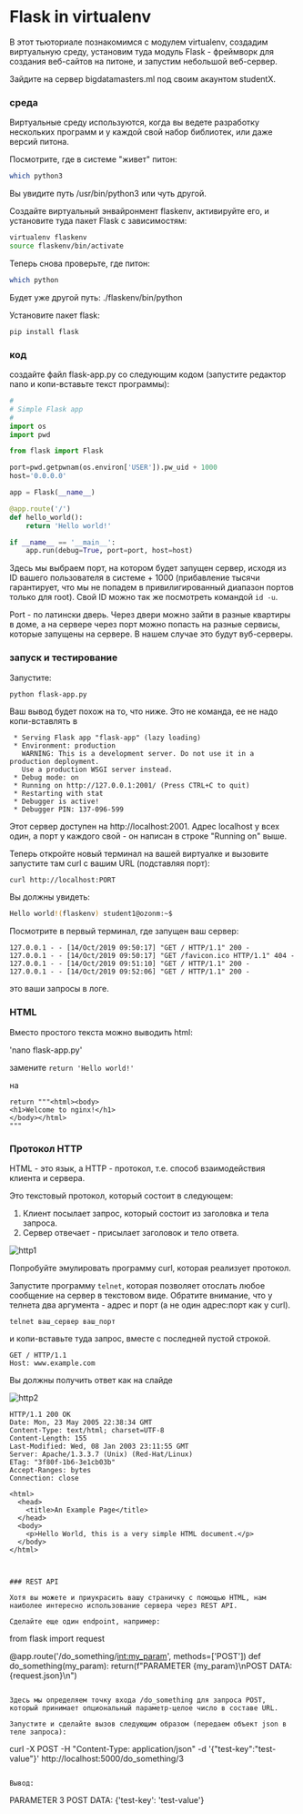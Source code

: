 # Flask in virtualenv

В этот тьюториале познакомимся с модулем virtualenv, создадим виртуальную среду, установим туда модуль Flask - фреймворк для создания веб-сайтов на питоне, и запустим небольшой веб-сервер.

Зайдите на сервер bigdatamasters.ml под своим акаунтом studentX.

### среда

Виртуальные среду используются, когда вы ведете разработку нескольких программ и у каждой свой набор библиотек, или даже версий питона.

Посмотрите, где в системе "живет" питон:

```bash
which python3
```

Вы увидите путь /usr/bin/python3 или чуть другой.

Создайте виртуальный энвайронмент flaskenv, активируйте его, и установите туда пакет Flask c зависимостям:

```bash
virtualenv flaskenv
source flaskenv/bin/activate
```

Теперь снова проверьте, где питон:


```bash
which python
```

Будет уже другой путь: ./flaskenv/bin/python


Установите пакет flask:

```
pip install flask
```

### код

создайте файл flask-app.py со следующим кодом (запустите редактор nano и копи-вставьте текст программы):

```python
#
# Simple Flask app
#
import os
import pwd

from flask import Flask

port=pwd.getpwnam(os.environ['USER']).pw_uid + 1000
host='0.0.0.0'

app = Flask(__name__)

@app.route('/')
def hello_world():
    return 'Hello world!'

if __name__ == '__main__':
    app.run(debug=True, port=port, host=host)
```

Здесь мы выбраем порт, на котором будет запущен сервер, исходя из ID вашего пользователя в системе + 1000 (прибавление тысячи гарантирует, что мы не попадем в привилигированный диапазон портов только для root). Свой ID можно так же посмотреть командой `id -u`.

Port - по латински дверь. Через двери можно зайти в разные квартиры в доме, а на сервере через порт можно попасть на разные сервисы, которые запущены на сервере. В нашем случае это будут вуб-серверы.

### запуск и тестирование

Запустите:

```bash
python flask-app.py
```

Ваш вывод будет похож на то, что ниже. Это не команда, ее не надо копи-вставлять в 

```
 * Serving Flask app "flask-app" (lazy loading)
 * Environment: production
   WARNING: This is a development server. Do not use it in a production deployment.
   Use a production WSGI server instead.
 * Debug mode: on
 * Running on http://127.0.0.1:2001/ (Press CTRL+C to quit)
 * Restarting with stat
 * Debugger is active!
 * Debugger PIN: 137-096-599
```

Этот сервер доступен на http://localhost:2001. Адрес localhost у всех один, а порт у каждого свой - он написан в строке "Running on" выше.

Теперь откройте новый терминал на вашей виртуалке и вызовите запустите там curl с вашим URL (подставляя порт):

```
curl http://localhost:PORT
```

Вы должны увидеть:

```bash
Hello world!(flaskenv) student1@ozonm:~$ 
```


Посмотрите в первый терминал, где запущен ваш сервер:

```
127.0.0.1 - - [14/Oct/2019 09:50:17] "GET / HTTP/1.1" 200 -
127.0.0.1 - - [14/Oct/2019 09:50:17] "GET /favicon.ico HTTP/1.1" 404 -
127.0.0.1 - - [14/Oct/2019 09:51:10] "GET / HTTP/1.1" 200 -
127.0.0.1 - - [14/Oct/2019 09:52:06] "GET / HTTP/1.1" 200 -
```

это ваши запросы в логе.

### HTML

Вместо простого текста можно выводить html:

'nano flask-app.py'

замените `return 'Hello world!'`

на

```
return """<html><body>
<h1>Welcome to nginx!</h1>
</body></html>
"""
```


### Протокол HTTP

HTML - это язык, а HTTP - протокол, т.е. способ взаимодействия клиента и сервера.

Это текстовый протокол, который состоит в следующем:

1. Клиент посылает запрос, который состоит из заголовка и тела запроса.
1. Сервер отвечает - присылает заголовок и тело ответа.

![http1](../img/4_http_1.jpg)

Попробуйте эмулировать программу curl, которая реализует протокол.

Запустите программу `telnet`, которая позволяет отослать любое сообщение на сервер в текстовом виде. Обратите внимание, что у телнета два аргумента - адрес и порт (а не один адрес:порт как у curl).

`telnet ваш_сервер ваш_порт`


 и копи-вставьте туда запрос, вместе с последней пустой строкой.

```
GET / HTTP/1.1
Host: www.example.com

```

Вы должны получить ответ как на слайде

![http2](../img/4_http_2.jpg)


```
HTTP/1.1 200 OK
Date: Mon, 23 May 2005 22:38:34 GMT
Content-Type: text/html; charset=UTF-8
Content-Length: 155
Last-Modified: Wed, 08 Jan 2003 23:11:55 GMT
Server: Apache/1.3.3.7 (Unix) (Red-Hat/Linux)
ETag: "3f80f-1b6-3e1cb03b"
Accept-Ranges: bytes
Connection: close

<html>
  <head>
    <title>An Example Page</title>
  </head>
  <body>
    <p>Hello World, this is a very simple HTML document.</p>
  </body>
</html>



### REST API

Хотя вы можете и приукрасить вашу страничку с помощью HTML, нам наиболее интересно использование сервера через REST API.

Сделайте еще один endpoint, например:

```
from flask import request

@app.route('/do_something/<int:my_param>', methods=['POST'])
def do_something(my_param):
    return(f"PARAMETER {my_param}\nPOST DATA: {request.json}\n")
```

Здесь мы определяем точку входа /do_something для запроса POST, который принимает опциональный параметр-целое число в составе URL. 

Запустите и сделайте вызов следующим образом (передаем объект json в теле запроса):

```
curl -X POST -H "Content-Type: application/json" -d '{"test-key":"test-value"}' http://localhost:5000/do_something/3
```

Вывод:
```
PARAMETER 3
POST DATA: {'test-key': 'test-value'}
```

